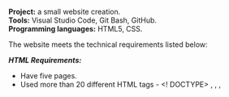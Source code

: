 
**Project:** a small website creation.            
**Tools:** Visual Studio Code, Git Bash, GitHub.                 
**Programming languages:** HTML5, CSS.   
         
The website meets the technical requirements listed below:    
             
***HTML Requirements:***      
- Have five pages.           
- Used more than 20 different HTML tags - <! DOCTYPE> , <html>, <head>, <title>, <body>, <h1>, <p>, <link>, <form>, <fieldset>, <legend>, <label>, <br>, <input>, <a>, <div>, <span>, <td>, <tr>, <table>, <thead>.....    
- Included two tables (for navigation and “Future events” page).    
- Included two forms (for login and register).    
- Included one dropdown menu (in the navigation).      
- Included: text, images (on the pastEvents.html page), GIF (at the top right corner on the page1.html).        
          
***CSS Requirements:***          
- Used inline styling (in the page1.html:  <div class="hero-text" style="font-size: xx-large;">).             
- Used internal styling (html: <style> body{background-color: darkgoldenrod;}</style>).        
- Used external styling (all .css files).       
- Used five types of CSS selectors: .class (.social), #id (#password), element (thead), element element (form span), :hover (.hero-text:hover).        
- Used Flexbox (pastEvents.html page).                 
- Used two CSS animations (a dropdown menu in the navigation and a heading on the page1.html).               